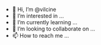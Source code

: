 - 👋 Hi, I’m @vilcine
- 👀 I’m interested in ...
- 🌱 I’m currently learning ...
- 💞️ I’m looking to collaborate on ...
- 📫 How to reach me ...

<!---
vilcine/vilcine is a ✨ special ✨ repository because its `README.md` (this file) appears on your GitHub profile.
You can click the Preview link to take a look at your changes.
--->
